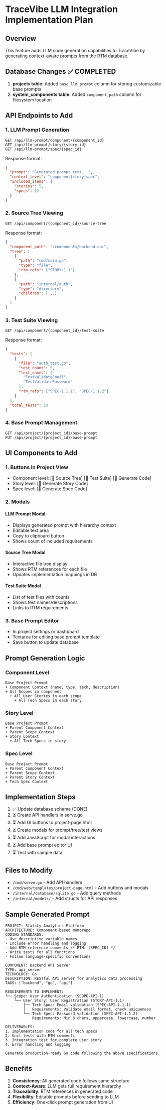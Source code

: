 # TraceVibe LLM Integration Implementation Plan

## Overview
This feature adds LLM code generation capabilities to TraceVibe by generating context-aware prompts from the RTM database.

## Database Changes ✅ COMPLETED
1. **projects table**: Added `base_llm_prompt` column for storing customizable base prompts
2. **system_components table**: Added `component_path` column for filesystem location

## API Endpoints to Add

### 1. LLM Prompt Generation
```
GET /api/llm-prompt/component/{component_id}
GET /api/llm-prompt/story/{story_id}
GET /api/llm-prompt/spec/{spec_id}
```

Response format:
```json
{
  "prompt": "Generated prompt text...",
  "context_level": "component|story|spec",
  "included_items": {
    "stories": 5,
    "specs": 12
  }
}
```

### 2. Source Tree Viewing
```
GET /api/component/{component_id}/source-tree
```

Response format:
```json
{
  "component_path": "/components/backend-api",
  "tree": [
    {
      "path": "cmd/main.go",
      "type": "file",
      "rtm_refs": ["STORY-1.1"]
    },
    {
      "path": "internal/auth",
      "type": "directory",
      "children": [...]
    }
  ]
}
```

### 3. Test Suite Viewing
```
GET /api/component/{component_id}/test-suite
```

Response format:
```json
{
  "tests": [
    {
      "file": "auth_test.go",
      "test_count": 5,
      "test_names": [
        "TestValidateEmail",
        "TestValidatePassword"
      ],
      "rtm_refs": ["SPEC-1.1.1", "SPEC-1.1.2"]
    }
  ],
  "total_tests": 23
}
```

### 4. Base Prompt Management
```
GET /api/project/{project_id}/base-prompt
PUT /api/project/{project_id}/base-prompt
```

## UI Components to Add

### 1. Buttons in Project View
- Component level: [📁 Source Tree] [🧪 Test Suite] [🤖 Generate Code]
- Story level: [🤖 Generate Story Code]
- Spec level: [🤖 Generate Spec Code]

### 2. Modals

#### LLM Prompt Modal
- Displays generated prompt with hierarchy context
- Editable text area
- Copy to clipboard button
- Shows count of included requirements

#### Source Tree Modal
- Interactive file tree display
- Shows RTM references for each file
- Updates implementation mappings in DB

#### Test Suite Modal
- List of test files with counts
- Shows test names/descriptions
- Links to RTM requirements

### 3. Base Prompt Editor
- In project settings or dashboard
- Textarea for editing base prompt template
- Save button to update database

## Prompt Generation Logic

### Component Level
```
Base Project Prompt
+ Component Context (name, type, tech, description)
+ All Scopes in component
  + All User Stories in each scope
    + All Tech Specs in each story
```

### Story Level
```
Base Project Prompt
+ Parent Component Context
+ Parent Scope Context
+ Story Context
  + All Tech Specs in story
```

### Spec Level
```
Base Project Prompt
+ Parent Component Context
+ Parent Scope Context
+ Parent Story Context
+ Tech Spec Context
```

## Implementation Steps

1. ✅ Update database schema (DONE)
2. ⏳ Create API handlers in serve.go
3. ⏳ Add UI buttons to project-page.html
4. ⏳ Create modals for prompt/tree/test views
5. ⏳ Add JavaScript for modal interactions
6. ⏳ Add base prompt editor UI
7. ⏳ Test with sample data

## Files to Modify

- `/cmd/serve.go` - Add API handlers
- `/cmd/web/templates/project-page.html` - Add buttons and modals
- `/internal/database/sqlite.go` - Add query methods
- `/internal/models/` - Add structs for API responses

## Sample Generated Prompt

```
PROJECT: StatsLy Analytics Platform
ARCHITECTURE: Component-based monorepo
CODING STANDARDS:
- Use descriptive variable names
- Include error handling and logging
- Add RTM reference comments /* RTM: [SPEC_ID] */
- Write tests for all functions
- Follow language-specific conventions

COMPONENT: Backend API Server
TYPE: api_server
TECHNOLOGY: Go
DESCRIPTION: RESTful API server for analytics data processing
TAGS: ["backend", "go", "api"]

REQUIREMENTS TO IMPLEMENT:
└── Scope: User Authentication (SCOPE-API-1)
    └── User Story: User Registration (STORY-API-1.1)
        ├── Tech Spec: Email validation (SPEC-API-1.1.1)
        │   Requirements: Validate email format, check uniqueness
        └── Tech Spec: Password validation (SPEC-API-1.1.2)
            Requirements: Min 8 chars, uppercase, lowercase, number

DELIVERABLES:
1. Implementation code for all tech specs
2. Unit tests with RTM comments
3. Integration test for complete user story
4. Error handling and logging

Generate production-ready Go code following the above specifications.
```

## Benefits

1. **Consistency**: All generated code follows same structure
2. **Context-Aware**: LLM gets full requirement hierarchy
3. **Traceability**: RTM references in generated code
4. **Flexibility**: Editable prompts before sending to LLM
5. **Efficiency**: One-click prompt generation from UI